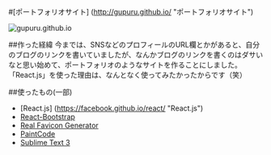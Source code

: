 #[ポートフォリオサイト] (http://gupuru.github.io/ "ポートフォリオサイト")

 ![gupuru.github.io](http://gupuru.github.io/favicons/apple-touch-icon-180x180.png "gupuru.github.io")
 

##作った経緯
今までは、SNSなどのプロフィールのURL欄とかがあると、自分のブログのリンクを書いていましたが、なんかブログのリンクを書くのはダサいなと思い始めて、ポートフォリオのようなサイトを作ることにしました。
「React.js」を使った理由は、なんとなく使ってみたかったからです（笑）

##使ったもの(一部)
- [React.js] (https://facebook.github.io/react/ "React.js")
- [React-Bootstrap](https://react-bootstrap.github.io/ "React-Bootstrap")
- [Real Favicon Generator](http://realfavicongenerator.net/ "Real Favicon Generator")
- [PaintCode](http://www.paintcodeapp.com/ "PaintCode")
- [Sublime Text 3](http://www.sublimetext.com/3 "Sublime Text 3")